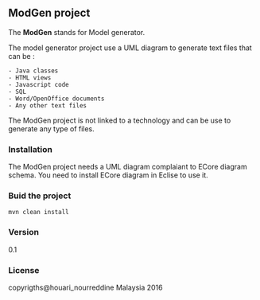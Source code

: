 ## ModGen project

The __ModGen__ stands for Model generator.

The model generator project use a UML diagram to generate text files that can be :

	- Java classes
	- HTML views
	- Javascript code
	- SQL
	- Word/OpenOffice documents
	- Any other text files
	
The ModGen project is not linked to a technology and can be use to generate any type of files.

### Installation

The ModGen project needs a UML diagram complaiant to ECore diagram schema.
You need to install ECore diagram in Eclise to use it.

### Buid the project

`mvn clean install`

### Version
0.1

### License
copyrigths@houari_nourreddine Malaysia 2016



	